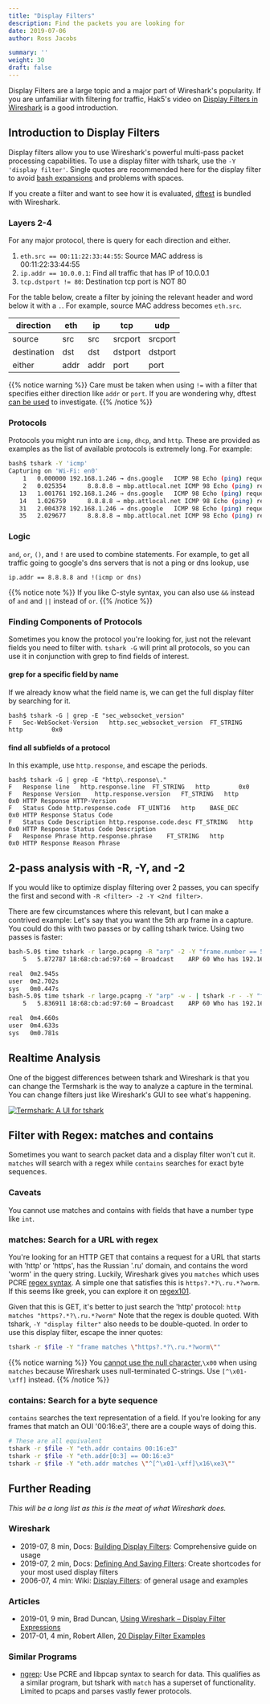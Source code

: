 ```yaml
---
title: "Display Filters"
description: Find the packets you are looking for
date: 2019-07-06
author: Ross Jacobs

summary: ''
weight: 30
draft: false
---
```


Display Filters are a large topic and a major part of Wireshark's popularity.
If you are unfamiliar with filtering for traffic,
Hak5's video on [Display Filters in Wireshark](https://www.youtube.com/watch?v=N-HpD0bUSO4) is a good introduction.

## Introduction to Display Filters

Display filters allow you to use Wireshark's powerful multi-pass packet processing capabilities.
To use a display filter with tshark, use the `-Y 'display filter'`. Single quotes are recommended here for the display filter to avoid
[bash expansions](https://unix.stackexchange.com/questions/4956/how-to-properly-escape-exclamation-points-in-bash) and
problems with spaces.

If you create a filter and want to see how it is evaluated, [dftest](/analyze/packet_hunting/dftest) is bundled with Wireshark.

### Layers 2-4

For any major protocol, there is query for each direction and either.

1. `eth.src == 00:11:22:33:44:55`: Source MAC address is 00:11:22:33:44:55
1. `ip.addr == 10.0.0.1`: Find all traffic that has IP of 10.0.0.1
1. `tcp.dstport != 80`: Destination tcp port is NOT 80

For the table below, create a filter by joining the relevant header and word below it with a `.`.
For example, source MAC address becomes `eth.src`.

| direction   | eth  | ip   | tcp     | udp     |
|-------------|------|------|---------|---------|
| source      | src  | src  | srcport | srcport |
| destination | dst  | dst  | dstport | dstport |
| either      | addr | addr | port    | port    |

{{% notice warning %}}
Care must be taken when using `!=` with a filter that specifies either direction like `addr` or `port`.
If you are wondering why, dftest [can be used](/analyze/packet_hunting/dftest/#example-behavior) to investigate.
{{% /notice %}}

### Protocols

Protocols you might run into are `icmp`, `dhcp`, and `http`. These are provided as examples as the list of available protocols is extremely long.
For example:

```bash
bash$ tshark -Y 'icmp'
Capturing on 'Wi-Fi: en0'
    1   0.000000 192.168.1.246 → dns.google   ICMP 98 Echo (ping) request  id=0x1d5b, seq=48153/6588, ttl=63
    2   0.025354      8.8.8.8 → mbp.attlocal.net ICMP 98 Echo (ping) reply    id=0x1d5b, seq=48153/6588, ttl=53 (request in 1)
   13   1.001761 192.168.1.246 → dns.google   ICMP 98 Echo (ping) request  id=0x1d5b, seq=48154/6844, ttl=63
   14   1.026759      8.8.8.8 → mbp.attlocal.net ICMP 98 Echo (ping) reply    id=0x1d5b, seq=48154/6844, ttl=53 (request in 13)
   31   2.004378 192.168.1.246 → dns.google   ICMP 98 Echo (ping) request  id=0x1d5b, seq=48155/7100, ttl=63
   35   2.029677      8.8.8.8 → mbp.attlocal.net ICMP 98 Echo (ping) reply    id=0x1d5b, seq=48155/7100, ttl=53 (request in 31)
```

### Logic

`and`, `or`, `()`, and `!` are used to combine statements. For example, to get all traffic going to google's dns servers that is not a ping or dns lookup, use

`ip.addr == 8.8.8.8 and !(icmp or dns)`

{{% notice note %}}
If you like C-style syntax, you can also use `&&` instead of `and` and `||` instead of `or`.
{{% /notice %}}

### Finding Components of Protocols

Sometimes you know the protocol you're looking for, just not the relevant fields you need to filter with.
`tshark -G` will print all protocols, so you can use it in conjunction with grep to find fields of interest.

#### grep for a specific field by name

If we already know what the field name is, we can get the full display filter by searching for it.

    bash$ tshark -G | grep -E "sec_websocket_version"
    F	Sec-WebSocket-Version	http.sec_websocket_version	FT_STRING	http		0x0	

#### find all subfields of a protocol

In this example, use `http.response`, and escape the periods.

    bash$ tshark -G | grep -E "http\.response\."
    F	Response line	http.response.line	FT_STRING	http		0x0	
    F	Response Version	http.response.version	FT_STRING	http		0x0	HTTP Response HTTP-Version
    F	Status Code	http.response.code	FT_UINT16	http	BASE_DEC	0x0	HTTP Response Status Code
    F	Status Code Description	http.response.code.desc	FT_STRING	http		0x0	HTTP Response Status Code Description
    F	Response Phrase	http.response.phrase	FT_STRING	http		0x0	HTTP Response Reason Phrase

## 2-pass analysis with -R, -Y, and -2

If you would like to optimize display filtering over 2
passes, you can specify the first and second with `-R <filter> -2 -Y <2nd filter>`.

There are few circumstances where this relevant, but I can make a contrived
example: Let's say that you want the 5th arp frame in a capture. You could
do this with two passes or by calling tshark twice. Using two passes is faster:

```sh
bash-5.0$ time tshark -r large.pcapng -R "arp" -2 -Y "frame.number == 5"
    5   5.872787 18:68:cb:ad:97:60 → Broadcast    ARP 60 Who has 192.168.1.64? Tell 192.168.1.141

real  0m2.945s
user  0m2.702s
sys   0m0.447s
bash-5.0$ time tshark -r large.pcapng -Y "arp" -w - | tshark -r - -Y "frame.number == 5"
    5   5.836911 18:68:cb:ad:97:60 → Broadcast    ARP 60 Who has 192.168.1.64? Tell 192.168.1.141

real  0m4.660s
user  0m4.633s
sys   0m0.781s
```

## Realtime Analysis

One of the biggest differences between tshark and Wireshark is that you can change the
Termshark is the way to analyze a capture in the terminal. You can change filters just like Wireshark's GUI to see what's happening.

<a href="https://termshark.io"><img src="https://termshark.io/images/termshark.gif" alt="Termshark: A UI for tshark"></a>

## Filter with Regex: matches and contains

Sometimes you want to search packet data and a display filter won't cut it.
`matches` will search with a regex while `contains` searches for exact byte sequences.

### Caveats

You cannot use matches and contains with fields that have a number type like `int`.

### matches: Search for a URL with regex

You're looking for an HTTP GET that contains a request for a URL that
starts with 'http' or 'https', has the Russian '.ru' domain, and contains the word 'worm' in the query string.
Luckily, Wireshark gives you `matches` which uses PCRE [regex syntax](https://www.regular-expressions.info/).
A simple one that satisfies this is `https?.*?\.ru.*?worm`. If this seems like greek, you can explore it on [regex101](https://regex101.com/r/xKuEVZ/2).

Given that this is GET, it's better to just search the 'http' protocol: `http matches "https?.*?\.ru.*?worm"`
Note that the regex is double quoted. With tshark, `-Y "display filter"` also needs to be double-quoted.
In order to use this display filter, escape the inner quotes:

```bash
tshark -r $file -Y "frame matches \"https?.*?\.ru.*?worm\""
```

{{% notice warning %}}
You [cannot use the null character](https://osqa-ask.wireshark.org/questions/41234/matches-regex-null-byte),`\x00` when using `matches` because Wireshark uses null-terminated C-strings.
Use `[^\x01-\xff]` instead.
{{% /notice %}}

### contains: Search for a byte sequence

`contains` searches the text representation of a field.
If you're looking for any frames that match an OUI '00:16:e3',
there are a couple ways of doing this.

```bash
# These are all equivalent
tshark -r $file -Y "eth.addr contains 00:16:e3"
tshark -r $file -Y "eth.addr[0:3] == 00:16:e3"
tshark -r $file -Y "eth.addr matches \"^[^\x01-\xff]\x16\xe3\""
```

<!--
## Display Filter Macros

If you have a long and complicated 
-->

## Further Reading

_This will be a long list as this is the meat of what Wireshark does._

### Wireshark

* 2019-07, <i class="fas fa-clock"></i> 8 min, Docs: [Building Display Filters](https://www.wireshark.org/docs/wsug_html_chunked/ChWorkBuildDisplayFilterSection.html): Comprehensive guide on usage
* 2019-07, <i class="fas fa-clock"></i> 2 min, Docs: [Defining And Saving Filters](https://www.wireshark.org/docs/wsug_html_chunked/ChWorkDefineFilterSection.html): Create shortcodes for your most used display filters
* 2006-07, <i class="fas fa-clock"></i> 4 min: Wiki: [Display Filters](https://wiki.wireshark.org/DisplayFilters):  of general usage and examples

### Articles

* 2019-01, <i class="fas fa-clock"></i> 9 min, Brad Duncan, [Using Wireshark – Display Filter Expressions](https://unit42.paloaltonetworks.com/using-wireshark-display-filter-expressions/)
* 2017-01, <i class="fas fa-clock"></i> 4 min, Robert Allen, [20 Display Filter Examples](https://networksecuritytools.com/list-wireshark-display-filters/)

### Similar Programs

* [ngrep](https://github.com/jpr5/ngrep): Use PCRE and libpcap syntax to search for data. This qualifies as a similar program, but tshark with `match` has a superset of functionality. Limited to pcaps and parses vastly fewer protocols.
